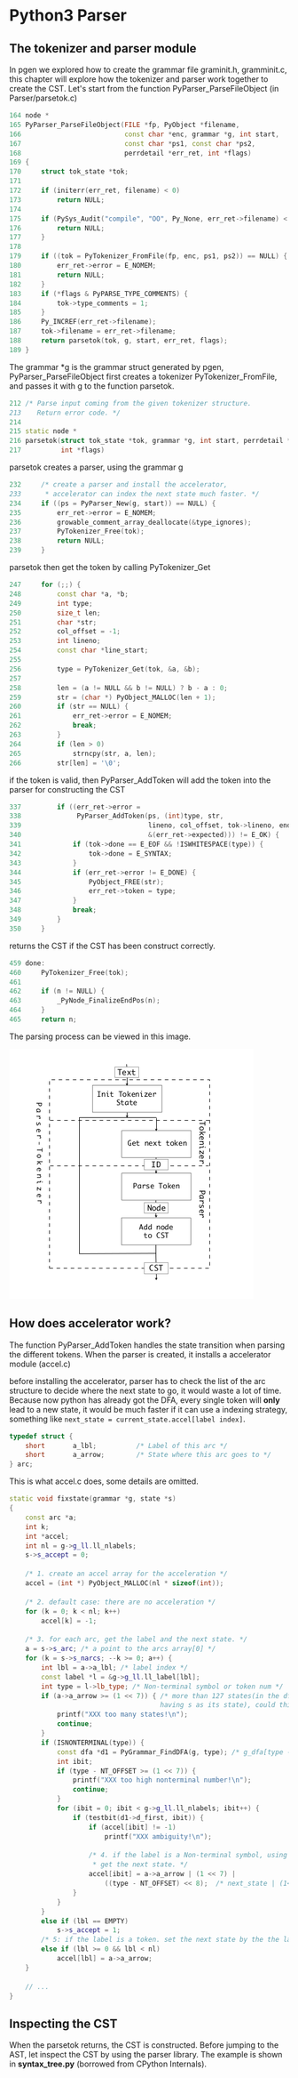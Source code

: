 # Python3 Parser

## The tokenizer and parser module
In pgen we explored how to create the grammar file graminit.h, gramminit.c, this chapter will explore how the tokenizer and parser work together to create the CST. Let's start from the function PyParser_ParseFileObject (in Parser/parsetok.c)

```c++ parsetok.c
164 node *
165 PyParser_ParseFileObject(FILE *fp, PyObject *filename,
166                          const char *enc, grammar *g, int start,
167                          const char *ps1, const char *ps2,
168                          perrdetail *err_ret, int *flags)
169 {
170     struct tok_state *tok;
171 
172     if (initerr(err_ret, filename) < 0)
173         return NULL;
174 
175     if (PySys_Audit("compile", "OO", Py_None, err_ret->filename) < 0) {
176         return NULL;
177     }
178 
179     if ((tok = PyTokenizer_FromFile(fp, enc, ps1, ps2)) == NULL) {
180         err_ret->error = E_NOMEM;
181         return NULL;
182     }
183     if (*flags & PyPARSE_TYPE_COMMENTS) {
184         tok->type_comments = 1;
185     }
186     Py_INCREF(err_ret->filename);
187     tok->filename = err_ret->filename;
188     return parsetok(tok, g, start, err_ret, flags);
189 }

```
The grammar *g is the grammar struct generated by pgen, PyParser_ParseFileObject first creates a tokenizer PyTokenizer_FromFile, and passes it with g to the function parsetok.

```c++
212 /* Parse input coming from the given tokenizer structure.
213    Return error code. */
214 
215 static node *
216 parsetok(struct tok_state *tok, grammar *g, int start, perrdetail *err_ret,
217          int *flags)
```

parsetok creates a parser, using the grammar g
```c++ 
232     /* create a parser and install the accelerator, 
233      * accelerator can index the next state much faster. */
234     if ((ps = PyParser_New(g, start)) == NULL) {
235         err_ret->error = E_NOMEM;
236         growable_comment_array_deallocate(&type_ignores);
237         PyTokenizer_Free(tok);
238         return NULL;
239     }
```

parsetok then get the token by calling PyTokenizer_Get
```c++
247     for (;;) {
248         const char *a, *b;
249         int type;
250         size_t len;
251         char *str;
252         col_offset = -1;
253         int lineno;
254         const char *line_start;
255 
256         type = PyTokenizer_Get(tok, &a, &b);
257 
258         len = (a != NULL && b != NULL) ? b - a : 0;
259         str = (char *) PyObject_MALLOC(len + 1);
260         if (str == NULL) {
261             err_ret->error = E_NOMEM;
262             break;
263         }
264         if (len > 0)
265             strncpy(str, a, len);
266         str[len] = '\0';
```

if the token is valid, then PyParser_AddToken will add the token into the parser
for constructing the CST
```c++
337         if ((err_ret->error =
338              PyParser_AddToken(ps, (int)type, str,
339                                lineno, col_offset, tok->lineno, end_col_offset,
340                                &(err_ret->expected))) != E_OK) {
341             if (tok->done == E_EOF && !ISWHITESPACE(type)) {
342                 tok->done = E_SYNTAX;
343             }
344             if (err_ret->error != E_DONE) {
345                 PyObject_FREE(str);
346                 err_ret->token = type;
347             }
348             break;
349         }
350     }
```

returns the CST if the CST has been construct correctly.
```c++
459 done:
460     PyTokenizer_Free(tok);
461 
462     if (n != NULL) {
463         _PyNode_FinalizeEndPos(n);
464     }
465     return n;
```
The parsing process can be viewed in this image. 

![](images/Parser-Tokenizer.png)


## How does accelerator work?
The function PyParser_AddToken handles the state transition when parsing the different tokens. When the parser is created, it installs a accelerator module (accel.c)

before installing the accelerator, parser has to check the list of the arc structure to decide where the next state to go, it would waste a lot of time. Because now python has already got the DFA, every single token will **only** lead to a new state, it would be much faster if it can use a indexing strategy, something like ```next_state = current_state.accel[label index]```.

``` c++
typedef struct {
    short       a_lbl;          /* Label of this arc */
    short       a_arrow;        /* State where this arc goes to */
} arc;
```

This is what accel.c does, some details are omitted.
```c++
static void fixstate(grammar *g, state *s)
{
    const arc *a;
    int k;
    int *accel;
    int nl = g->g_ll.ll_nlabels;
    s->s_accept = 0;

    /* 1. create an accel array for the acceleration */
    accel = (int *) PyObject_MALLOC(nl * sizeof(int));

    /* 2. default case: there are no acceleration */
    for (k = 0; k < nl; k++)
        accel[k] = -1;

    /* 3. for each arc, get the label and the next state. */
    a = s->s_arc; /* a point to the arcs array[0] */
    for (k = s->s_narcs; --k >= 0; a++) {
        int lbl = a->a_lbl; /* label index */
        const label *l = &g->g_ll.ll_label[lbl];
        int type = l->lb_type; /* Non-terminal symbol or token num */
        if (a->a_arrow >= (1 << 7)) { /* more than 127 states(in the dfa that 
                                      having s as its state), could this happen? */
            printf("XXX too many states!\n");
            continue;
        }
        if (ISNONTERMINAL(type)) {
            const dfa *d1 = PyGrammar_FindDFA(g, type); /* g_dfa[type - NT_OFFSET];*/
            int ibit;
            if (type - NT_OFFSET >= (1 << 7)) {
                printf("XXX too high nonterminal number!\n");
                continue;
            }
            for (ibit = 0; ibit < g->g_ll.ll_nlabels; ibit++) {
                if (testbit(d1->d_first, ibit)) {
                    if (accel[ibit] != -1)
                        printf("XXX ambiguity!\n");

                    /* 4. if the label is a Non-terminal symbol, using its first set to
                     * get the next state. */
                    accel[ibit] = a->a_arrow | (1 << 7) |
                        ((type - NT_OFFSET) << 8);  /* next_state | (1<<7) |  Non-terminal */
                }
            }
        }
        else if (lbl == EMPTY)
            s->s_accept = 1;
        /* 5: if the label is a token. set the next state by the the label index directly. */
        else if (lbl >= 0 && lbl < nl)
            accel[lbl] = a->a_arrow;
    }

    // ...
}
```

## Inspecting the CST
When the parsetok returns, the CST is constructed. Before jumping to the AST, let inspect the CST by using the parser library. The example is shown in **syntax_tree.py** (borrowed from CPython Internals).

